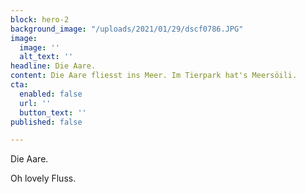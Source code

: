```yaml
---
block: hero-2
background_image: "/uploads/2021/01/29/dscf0786.JPG"
image:
  image: ''
  alt_text: ''
headline: Die Aare.
content: Die Aare fliesst ins Meer. Im Tierpark hat's Meersöili.
cta:
  enabled: false
  url: ''
  button_text: ''
published: false

---
```

Die Aare.

Oh lovely Fluss.